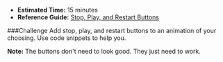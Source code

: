* **Estimated Time:** 15 minutes
* **Reference Guide:** [Stop, Play, and Restart Buttons](https://github.com/christensenacademy/christensen-academy/blob/master/modules/beginning-actionscript/reference.md#buttons)

###Challenge
Add stop, play, and restart buttons to an animation of your choosing. Use code snippets to help you.

**Note:** The buttons don't need to look good. They just need to work.